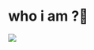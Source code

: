 # who i am ?👋

<img align="center" src="![github-contribution-grid-snake](https://github.com/Mohammad222PR/Mohammad222PR/assets/116789737/9694ceda-d133-4b26-9dcd-77f9095cc03d)
">
